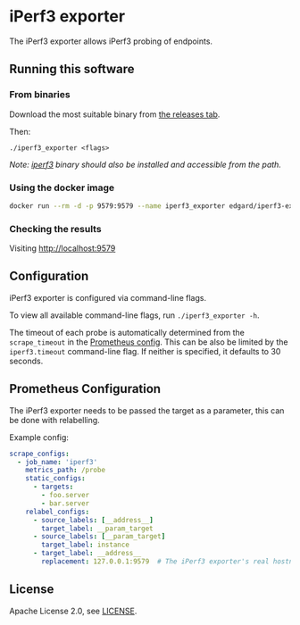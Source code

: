 # iPerf3 exporter

The iPerf3 exporter allows iPerf3 probing of endpoints.

## Running this software

### From binaries

Download the most suitable binary from [the releases tab](https://github.com/edgard/iperf3_exporter/releases).

Then:

    ./iperf3_exporter <flags>

*Note: [iperf3](https://iperf.fr/) binary should also be installed and accessible from the path.*

### Using the docker image

```bash
docker run --rm -d -p 9579:9579 --name iperf3_exporter edgard/iperf3-exporter:latest
```

### Checking the results

Visiting [http://localhost:9579](http://localhost:9579)

## Configuration

iPerf3 exporter is configured via command-line flags.

To view all available command-line flags, run `./iperf3_exporter -h`.

The timeout of each probe is automatically determined from the `scrape_timeout` in the [Prometheus config](https://prometheus.io/docs/operating/configuration/#configuration-file).
This can be also be limited by the `iperf3.timeout` command-line flag. If neither is specified, it defaults to 30 seconds.

## Prometheus Configuration

The iPerf3 exporter needs to be passed the target as a parameter, this can be done with relabelling.

Example config:
```yml
scrape_configs:
  - job_name: 'iperf3'
    metrics_path: /probe
    static_configs:
      - targets:
        - foo.server
        - bar.server
    relabel_configs:
      - source_labels: [__address__]
        target_label: __param_target
      - source_labels: [__param_target]
        target_label: instance
      - target_label: __address__
        replacement: 127.0.0.1:9579  # The iPerf3 exporter's real hostname:port.
```

## License

Apache License 2.0, see [LICENSE](https://github.com/edgard/iperf3_exporter/blob/master/LICENSE).
